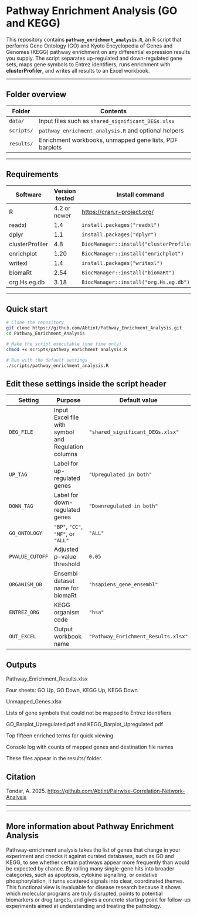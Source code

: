 # Pathway Enrichment Analysis (GO and KEGG)

This repository contains **`pathway_enrichment_analysis.R`**, an R script that performs Gene Ontology (GO) and Kyoto Encyclopedia of Genes and Genomes (KEGG) pathway enrichment on any differential expression results you supply. The script separates up-regulated and down-regulated gene sets, maps gene symbols to Entrez identifiers, runs enrichment with **clusterProfiler**, and writes all results to an Excel workbook.

---

## Folder overview

| Folder    | Contents                                                  |
|-----------|-----------------------------------------------------------|
| `data/`   | Input files such as `shared_significant_DEGs.xlsx`        |
| `scripts/`| `pathway_enrichment_analysis.R` and optional helpers      |
| `results/`| Enrichment workbooks, unmapped gene lists, PDF barplots   |

---

## Requirements

| Software | Version tested | Install command |
|----------|----------------|-----------------|
| R        | 4.2 or newer   | <https://cran.r-project.org/> |
| readxl   | 1.4            | `install.packages("readxl")` |
| dplyr    | 1.1            | `install.packages("dplyr")` |
| clusterProfiler | 4.8     | `BiocManager::install("clusterProfiler")` |
| enrichplot | 1.20         | `BiocManager::install("enrichplot")` |
| writexl  | 1.4            | `install.packages("writexl")` |
| biomaRt  | 2.54           | `BiocManager::install("biomaRt")` |
| org.Hs.eg.db | 3.18       | `BiocManager::install("org.Hs.eg.db")` |

---

## Quick start

```bash
# Clone the repository
git clone https://github.com/Abtint/Pathway_Enrichment_Analysis.git
cd Pathway_Enrichment_Analysis

# Make the script executable (one time only)
chmod +x scripts/pathway_enrichment_analysis.R

# Run with the default settings
./scripts/pathway_enrichment_analysis.R
```

## Edit these settings inside the script header
| Setting         | Purpose                                             | Default value                       |
| --------------- | --------------------------------------------------- | ----------------------------------- |
| `DEG_FILE`      | Input Excel file with symbol and Regulation columns | `"shared_significant_DEGs.xlsx"`    |
| `UP_TAG`        | Label for up-regulated genes                        | `"Upregulated in both"`             |
| `DOWN_TAG`      | Label for down-regulated genes                      | `"Downregulated in both"`           |
| `GO_ONTOLOGY`   | `"BP"`, `"CC"`, `"MF"`, or `"ALL"`                  | `"ALL"`                             |
| `PVALUE_CUTOFF` | Adjusted p-value threshold                          | `0.05`                              |
| `ORGANISM_DB`   | Ensembl dataset name for biomaRt                    | `"hsapiens_gene_ensembl"`           |
| `ENTREZ_ORG`    | KEGG organism code                                  | `"hsa"`                             |
| `OUT_EXCEL`     | Output workbook name                                | `"Pathway_Enrichment_Results.xlsx"` |

## Outputs
Pathway_Enrichment_Results.xlsx

Four sheets: GO Up, GO Down, KEGG Up, KEGG Down

Unmapped_Genes.xlsx

Lists of gene symbols that could not be mapped to Entrez identifiers

GO_Barplot_Upregulated.pdf and KEGG_Barplot_Upregulated.pdf

Top fifteen enriched terms for quick viewing

Console log with counts of mapped genes and destination file names

These files appear in the results/ folder.

## Citation
Tondar, A. 2025. https://github.com/Abtint/Pairwise-Correlation-Network-Analysis

-----------------------------------------------------------------------------------------------------------
-----------------------------------------------------------------------------------------------------------
## More information about Pathway Enrichment Analysis
Pathway-enrichment analysis takes the list of genes that change in your experiment and checks it against curated databases, such as GO and KEGG, to see whether certain pathways appear more frequently than would be expected by chance. By rolling many single-gene hits into broader categories, such as apoptosis, cytokine signalling, or oxidative phosphorylation, it turns scattered signals into clear, coordinated themes. This functional view is invaluable for disease research because it shows which molecular programs are truly disrupted, points to potential biomarkers or drug targets, and gives a concrete starting point for follow-up experiments aimed at understanding and treating the pathology.
